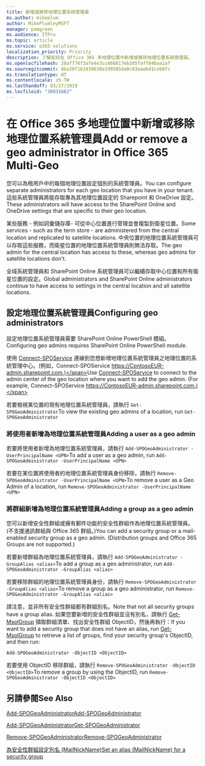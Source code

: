 ```yaml
---
title: 新增或移除地理位置系統管理員
ms.author: mikeplum
author: MikePlumleyMSFT
manager: pamgreen
ms.audience: ITPro
ms.topic: article
ms.service: o365-solutions
localization_priority: Priority
description: 了解如何在 Office 365 多地理位置中新增或移除地理位置系統管理員。
ms.openlocfilehash: 28af776f3afe4e3cc666817eb2d5faff846aa1af
ms.sourcegitcommit: 8ba20f1b1839630a199585da0c83aaebd1ceb9fc
ms.translationtype: HT
ms.contentlocale: zh-TW
ms.lasthandoff: 03/27/2019
ms.locfileid: "30931662"
---
```

# <a name="add-or-remove-a-geo-administrator-in-office-365-multi-geo"></a><span data-ttu-id="ebf08-103">在 Office 365 多地理位置中新增或移除地理位置系統管理員</span><span class="sxs-lookup"><span data-stu-id="ebf08-103">Add or remove a geo administrator in Office 365 Multi-Geo</span></span>

<span data-ttu-id="ebf08-104">您可以為租用戶中的每個地理位置設定個別的系統管理員。</span><span class="sxs-lookup"><span data-stu-id="ebf08-104">You can configure separate administrators for each geo location that you have in your tenant.</span></span> <span data-ttu-id="ebf08-105">這些系統管理員將能存取專為其地理位置設定的 Sharepoint 和 OneDrive 設定。</span><span class="sxs-lookup"><span data-stu-id="ebf08-105">These administrators will have access to the SharePoint Online and OneDrive settings that are specific to their geo location.</span></span>

<span data-ttu-id="ebf08-106">某些服務 - 例如詞彙儲存庫- 可從中心位置進行管理並會複製到衛星位置。</span><span class="sxs-lookup"><span data-stu-id="ebf08-106">Some services - such as the term store - are administered from the central location and replicated to satellite locations.</span></span> <span data-ttu-id="ebf08-107">中央位置的地理位置系統管理員可以存取這些服務，而衛星位置的地理位置系統管理員則無法存取。</span><span class="sxs-lookup"><span data-stu-id="ebf08-107">The geo admin for the central location has access to these, whereas geo admins for satellite locations don't.</span></span>

<span data-ttu-id="ebf08-108">全域系統管理員和 SharePoint Online 系統管理員可以繼續存取中心位置和所有衛星位置的設定。</span><span class="sxs-lookup"><span data-stu-id="ebf08-108">Global administrators and SharePoint Online administrators continue to have access to settings in the central location and all satellite locations.</span></span>

## <a name="configuring-geo-administrators"></a><span data-ttu-id="ebf08-109">設定地理位置系統管理員</span><span class="sxs-lookup"><span data-stu-id="ebf08-109">Configuring geo administrators</span></span>

<span data-ttu-id="ebf08-110">設定地理位置系統管理員需要 SharePoint Online PowerShell 模組。</span><span class="sxs-lookup"><span data-stu-id="ebf08-110">Configuring geo admins requires SharePoint Online PowerShell module.</span></span>

<span data-ttu-id="ebf08-111">使用 [Connect-SPOService](https://docs.microsoft.com/powershell/module/sharepoint-online/Connect-SPOService) 連線到您想新增地理位置系統管理員之地理位置的系統管理中心。(例如，Connect-SPOService  https://ContosoEUR-admin.sharepoint.com.)</span><span class="sxs-lookup"><span data-stu-id="ebf08-111">Use [Connect-SPOService](https://docs.microsoft.com/powershell/module/sharepoint-online/Connect-SPOService) to connect to the admin center of the geo location where you want to add the geo admin. (For example, Connect-SPOService  https://ContosoEUR-admin.sharepoint.com.)</span></span>

<span data-ttu-id="ebf08-112">若要檢視某位置的現有地理位置系統管理員，請執行 `Get-SPOGeoAdministrator`</span><span class="sxs-lookup"><span data-stu-id="ebf08-112">To view the existing geo admins of a location, run `Get-SPOGeoAdministrator`</span></span>

### <a name="adding-a-user-as-a-geo-admin"></a><span data-ttu-id="ebf08-113">將使用者新增為地理位置系統管理員</span><span class="sxs-lookup"><span data-stu-id="ebf08-113">Adding a user as a geo admin</span></span>

<span data-ttu-id="ebf08-114">若要將使用者新增為地理位置系統管理員，請執行 `Add-SPOGeoAdministrator -UserPrincipalName <UPN>`</span><span class="sxs-lookup"><span data-stu-id="ebf08-114">To add a user as a geo admin, run `Add-SPOGeoAdministrator -UserPrincipalName <UPN>`</span></span>

<span data-ttu-id="ebf08-115">若要在某位置將使用者的地理位置系統管理員身份移除，請執行 `Remove-SPOGeoAdministrator -UserPrincipalName <UPN>`</span><span class="sxs-lookup"><span data-stu-id="ebf08-115">To remove a user as a Geo Admin of a location, run  `Remove-SPOGeoAdministrator -UserPrincipalName <UPN>`</span></span>

### <a name="adding-a-group-as-a-geo-admin"></a><span data-ttu-id="ebf08-116">將群組新增為地理位置系統管理員</span><span class="sxs-lookup"><span data-stu-id="ebf08-116">Adding a group as a geo admin</span></span>

<span data-ttu-id="ebf08-117">您可以新增安全性群組或擁有郵件功能的安全性群組作為地理位置系統管理員。(不支援通訊群組與 Office 365 群組。)</span><span class="sxs-lookup"><span data-stu-id="ebf08-117">You can add a security group or a mail-enabled security group as a geo admin. (Distribution groups and Office 365 Groups are not supported.)</span></span>

<span data-ttu-id="ebf08-118">若要新增群組為地理位置系統管理員，請執行 `Add-SPOGeoAdministrator -GroupAlias <alias>`</span><span class="sxs-lookup"><span data-stu-id="ebf08-118">To add a group as a geo administrator, run `Add-SPOGeoAdministrator -GroupAlias <alias>`</span></span>

<span data-ttu-id="ebf08-119">若要移除群組的地理位置系統管理員身份，請執行 `Remove-SPOGeoAdministrator -GroupAlias <alias>`</span><span class="sxs-lookup"><span data-stu-id="ebf08-119">To remove a group as a geo administrator, run `Remove-SPOGeoAdministrator -GroupAlias <alias>`</span></span>

<span data-ttu-id="ebf08-120">請注意，並非所有安全性群組都有群組別名。</span><span class="sxs-lookup"><span data-stu-id="ebf08-120">Note that not all security groups have a group alias.</span></span> <span data-ttu-id="ebf08-121">如果您要新增的安全性群組並沒有別名，請執行 [Get-MsolGroup](https://docs.microsoft.com/zh-TW/powershell/module/msonline/get-msolgroup) 擷取群組清單、找出安全性群組 ObjectID，然後再執行：</span><span class="sxs-lookup"><span data-stu-id="ebf08-121">If you want to add a security group that does not have an alias, run [Get-MsolGroup](https://docs.microsoft.com/zh-TW/powershell/module/msonline/get-msolgroup) to retrieve a list of groups, find your security group's ObjectID, and then run:</span></span>

`Add-SPOGeoAdministrator -ObjectID <ObjectID>`

<span data-ttu-id="ebf08-122">若要使用 ObjectID 移除群組，請執行 `Remove-SPOGeoAdministrator -ObjectID <ObjectID>`</span><span class="sxs-lookup"><span data-stu-id="ebf08-122">To remove a group by using the ObjectID, run `Remove-SPOGeoAdministrator -ObjectID <ObjectID>`</span></span>

## <a name="see-also"></a><span data-ttu-id="ebf08-123">另請參閱</span><span class="sxs-lookup"><span data-stu-id="ebf08-123">See Also</span></span>

[<span data-ttu-id="ebf08-124">Add-SPOGeoAdministrator</span><span class="sxs-lookup"><span data-stu-id="ebf08-124">Add-SPOGeoAdministrator</span></span>](https://docs.microsoft.com/powershell/module/sharepoint-online/add-spogeoadministrator)

[<span data-ttu-id="ebf08-125">Add-SPOGeoAdministrator</span><span class="sxs-lookup"><span data-stu-id="ebf08-125">Get-SPOGeoAdministrator</span></span>](https://docs.microsoft.com/powershell/module/sharepoint-online/get-spogeoadministrator)

[<span data-ttu-id="ebf08-126">Remove-SPOGeoAdministrator</span><span class="sxs-lookup"><span data-stu-id="ebf08-126">Remove-SPOGeoAdministrator</span></span>](https://docs.microsoft.com/powershell/module/sharepoint-online/remove-spogeoadministrator)

[<span data-ttu-id="ebf08-127">為安全性群組設定別名 (MailNickName)</span><span class="sxs-lookup"><span data-stu-id="ebf08-127">Set an alias (MailNickName) for a security group</span></span>](https://docs.microsoft.com/zh-TW/powershell/module/azuread/set-azureadgroup)